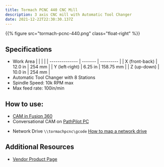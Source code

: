 ```yaml
---
title: Tormach PCNC 440 CNC Mill
description: 3 axis CNC mill with Automatic Tool Changer
date: 2021-12-22T22:30:30.137Z
---
```


{{% figure src="tormach-pcnc-440.png" class="float-right" %}}

## Specifications
- Work Area
|                |         |           |
| -------------- | ------- | --------- |
| X (front-back) | 12.0 in | 254 mm    |
| Y (left-right) | 6.25 in | 158.75 mm |
| Z (up-down)    | 10.0 in | 254 mm    |
- Automatic Tool Changer with 8 Stations
- Spindle Speed: 10k RPM max
- Max feed rate: 100in/min

## How to use:
- [CAM in Fusion 360](/guides/cam-intro-fusion-360/)
- Conversational CAM on [PathPilot PC](https://hub.pathpilot.com/)
* Network Drive `\\tormachpcnc\gcode` [How to map a network drive](/guides/map-a-network-drive/)

## Additional Resources
- [Vendor Product Page][1]

[1]: https://tormach.com/machines/mills/pcnc-440.html